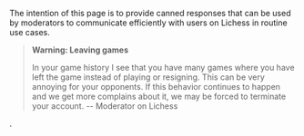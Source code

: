The intention of this page is to provide canned responses that can be used by moderators to communicate efficiently with users on Lichess in routine use cases.

> **Warning: Leaving games**
>
> In your game history I see that you have many games where you have left the game instead of playing or resigning. This can be very annoying for your opponents. If this behavior continues to happen and we get more complains about it, we may be forced to terminate your account. -- Moderator on Lichess
>

.